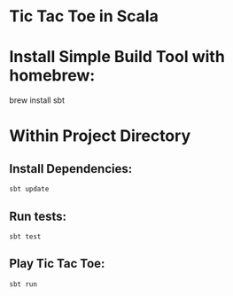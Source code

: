 Tic Tac Toe in Scala
====================


# Install Simple Build Tool with homebrew:

brew install sbt

# Within Project Directory
  ## Install Dependencies:

    sbt update

  ## Run tests:

    sbt test

  ## Play Tic Tac Toe:

    sbt run
